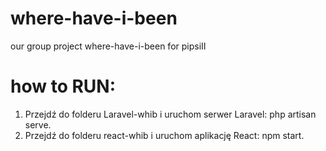 # where-have-i-been
our group project where-have-i-been for pipsiII

# how to RUN:

1. Przejdź do folderu Laravel-whib i uruchom serwer Laravel: php artisan serve. 
2. Przejdź do folderu react-whib i uruchom aplikację React: npm start.
